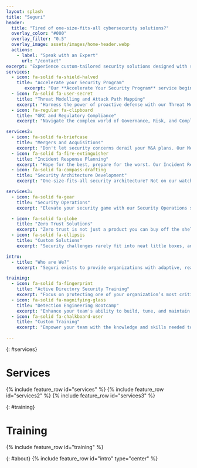 ```yaml
---
layout: splash
title: "Seguri"
header:
  title: "Tired of one-size-fits-all cybersecurity solutions?"
  overlay_color: "#000"
  overlay_filter: "0.5"
  overlay_image: assets/images/home-header.webp
  actions:
    - label: "Speak with an Expert"
      url: "/contact"
excerpt: "Experience custom-tailored security solutions designed with security practitioners in mind."
services:
  - icon: fa-solid fa-shield-halved
    title: "Accelerate your Security Program"
	   excerpt: "Our **Accelerate Your Security Program** service begins with a comprehensive assessment of your unique security landscape. We identify critical gaps and opportunities, crafting a tailored strategy that aligns with leading industry frameworks. Whether you're building from the ground up or enhancing an existing program, we're not just consultants – we're partners committed to establishing a robust, scalable, and resilient security foundation that evolves with your needs."
  - icon: fa-solid fa-user-secret
    title: "Threat Modelling and Attack Path Mapping"
    excerpt: "Harness the power of proactive defense with our Threat Modeling and Attack Path Mapping services. We combine a hacker's insight with a defender's focus to map out potential attack paths, helping you prioritize your security efforts where they matter most. This isn't just a theoretical exercise – it's a practical, data-driven approach that transforms your security strategy from reactive to proactive. Plus, it provides the concrete justification you need for allocating security resources effectively, ensuring your defenses are both robust and efficient."
  - icon: fa-regular fa-clipboard
    title: "GRC and Regulatory Compliance"
    excerpt: "Navigate the complex world of Governance, Risk, and Compliance (GRC) with confidence. Our GRC and Regulatory Compliance services are designed to help you establish, evaluate, and maintain a comprehensive program that meets both customer expectations and regulatory requirements. Whether you're initiating your GRC journey, assessing your current program's effectiveness, or tackling specific compliance challenges, we're here as your long-term partners. Our approach goes beyond mere checkbox ticking – we help you build a resilient, practical GRC program that stands up to real-world challenges."

services2:
  - icon: fa-solid fa-briefcase
    title: "Mergers and Acquisitions"
    excerpt: "Don't let security concerns derail your M&A plans. Our Mergers and Acquisitions solutions put security at the forefront of your deal-making process. We conduct thorough assessments to uncover potential risks and vulnerabilities in your target company's security posture, giving you the insights you need to make informed decisions. But we don't stop there - we'll work with you to create detailed integration plans that align security practices, ensuring your newly expanded organization stays resilient and secure throughout the transition and beyond."
  - icon: fa-solid fa-fire-extinguisher
    title: "Incident Response Planning"
    excerpt: "Hope for the best, prepare for the worst. Our Incident Response Planning services ensure you're ready for whatever cyber threats come your way. We don't just hand you a generic plan and call it a day. Instead, we develop comprehensive, tailored incident response strategies, put them to the test with realistic tabletop exercises (TTX), and create detailed playbooks that give your team the confidence to respond swiftly and effectively when it matters most. With us, you'll turn potential crises into well-managed events."
  - icon: fa-solid fa-compass-drafting
    title: "Security Architecture Development"
    excerpt: "One-size-fits-all security architecture? Not on our watch. Our Security Architecture Development services are all about creating a robust, scalable framework that's as unique as your organization. We roll up our sleeves and work side-by-side with your team to develop a customized security blueprint. From bespoke artifacts and metamodels to a detailed architecture roadmap, we ensure every aspect aligns with your long-term security goals. The result? A security architecture that not only protects you today but evolves with your business for years to come."

services3:
  - icon: fa-solid fa-gear
    title: "Security Operations"
    excerpt: "Elevate your security game with our Security Operations services. We're not just about implementing tools - we're about optimizing your entire security ecosystem. From crafting robust detection engineering strategies to performing meticulous gap analysis and tuning, we'll help you spot threats faster and respond smarter. Our custom alert triage playbooks ensure your team isn't just drowning in alerts, but efficiently tackling real threats. The result? A security operations center that's always ahead of the curve, not just keeping pace."

  - icon: fa-solid fa-globe
    title: "Zero Trust Solutions"
    excerpt: "Zero trust is not just a product you can buy off the shelf. Our Zero Trust Solutions help you transition from a 'trust but verify' approach to a 'never trust, always verify' mindset. We don't just throw buzzwords at you - we work closely with your team to design and implement a Zero Trust architecture that fits your organization like a glove. From users and devices to applications, we ensure everything is authenticated, authorized, and continuously validated, no matter where they are. It's not just security - it's peace of mind in a perimeter-less world."
  - icon: fa-solid fa-ellipsis
    title: "Custom Solutions"
    excerpt: "Security challenges rarely fit into neat little boxes, and neither do our solutions. Our Custom Solutions service is all about addressing your unique security needs head-on. Whether you're grappling with industry-specific regulations, facing unusual threat vectors, or looking to push the boundaries of your security posture, we're here to craft strategies that fit your world. We don't believe in off-the-shelf solutions - instead, we roll up our sleeves and work side-by-side with you to develop and implement security measures that tackle your most critical concerns. Your business is unique, and your security should be too."

intro:
  - title: "Who are We?"
    excerpt: "Seguri exists to provide organizations with adaptive, real-world cybersecurity solutions. We're committed to being true security partners, offering tailored services that evolve with our clients' needs and deliver tangible, lasting results. <br> <br>Born from frustration with traditional security consulting, Seguri brings together a team of seasoned cybersecurity practitioners who've been in your shoes. We've experienced firsthand the gap between theoretical best practices and real-world implementation, and we're here to bridge it. Our approach is different - we don't believe in one-size-fits-all solutions or reports that gather dust on shelves. Instead, we offer flexible, customizable services that adapt to your unique challenges and objectives. <br> <br> At our core, we're hackers with a defensive focus. This unique perspective allows us to anticipate threats and develop robust protection strategies. We're not interested in being just another vendor you call for annual assessments. Our goal is to become an extension of your team, a true partner in your security journey. Through continuous collaboration and open communication, we ensure our solutions not only address your current needs but also evolve with your organization, providing lasting value and measurable improvements to your security posture."

training:
  - icon: fa-solid fa-fingerprint
    title: "Active Directory Security Training"
    excerpt: "Focus on protecting one of your organization’s most critical assets with our Active Directory Security Training. This program dives deep into best practices, common vulnerabilities, and advanced techniques to secure and harden your Active Directory environment. Participants will learn how to detect and mitigate threats, implement robust access controls, and maintain the integrity of their directory services."
  - icon: fa-solid fa-magnifying-glass
    title: "Detection Engineering Bootcamp"
    excerpt: "Enhance your team's ability to build, tune, and maintain effective detection mechanisms with our Detection Engineering Bootcamp. This intensive, hands-on course provides expertise in crafting custom detection rules, leveraging advanced analytics, and responding to security incidents with precision. It’s essential training for any organization looking to elevate their threat detection capabilities."
  - icon: fa-solid fa-chalkboard-user
    title: "Custom Training"
    excerpt: "Empower your team with the knowledge and skills needed to defend against today’s sophisticated cyber threats through our training services. We offer comprehensive, hands-on training programs tailored to your organization’s unique needs and security goals. Covering a wide range of topics, from foundational security principles to advanced threat detection and response techniques, our training provides actionable and practical learning experiences, ensuring your team can immediately apply what they’ve learned to enhance your security posture."

---
```

{: #services}
# Services 
{% include feature_row id="services" %}
{% include feature_row id="services2" %}
{% include feature_row id="services3" %}

{: #training}
# Training
{% include feature_row id="training" %}


{: #about} 
{% include feature_row id="intro" type="center" %}